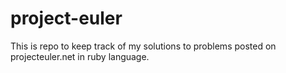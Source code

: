 # project-euler
This is repo to keep track of my solutions to problems posted on projecteuler.net in ruby language.
